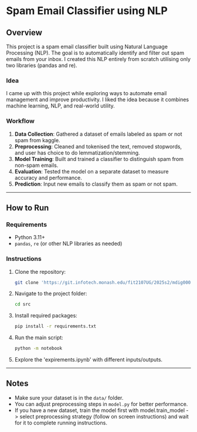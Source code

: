 # Spam Email Classifier using NLP

## Overview

This project is a spam email classifier built using Natural Language Processing (NLP).
The goal is to automatically identify and filter out spam emails from your inbox. I created this NLP entirely from scratch utilising only two libraries (pandas and re). 

### Idea

I came up with this project while exploring ways to automate email management and improve productivity.
I liked the idea because it combines machine learning, NLP, and real-world utility.

### Workflow

1. **Data Collection**: Gathered a dataset of emails labeled as spam or not spam from kaggle.
2. **Preprocessing**: Cleaned and tokenised the text, removed stopwords, and user has choice to do lemmatization/stemming.
3. **Model Training**: Built and trained a classifier to distinguish spam from non-spam emails.
4. **Evaluation**: Tested the model on a separate dataset to measure accuracy and performance.
5. **Prediction**: Input new emails to classify them as spam or not spam.

---

## How to Run

### Requirements

* Python 3.11+
* `pandas`, `re` (or other NLP libraries as needed)

### Instructions

1. Clone the repository:

   ```bash
   git clone 'https://git.infotech.monash.edu/fit2107UG/2025s2/mdig0003/-/tree/412f5ed7605d7efafe1e767ae47934b2d47b7f09/Final-Project-Folder'
   ```

2. Navigate to the project folder:

   ```bash
   cd src
   ```
3. Install required packages:

   ```bash
   pip install -r requirements.txt
   ```
4. Run the main script:

   ```bash
   python -m notebook
   ```

5. Explore the 'expirements.ipynb' with different inputs/outputs.

---

## Notes

* Make sure your dataset is in the `data/` folder.
* You can adjust preprocessing steps in `model.py` for better performance.
* If you have a new dataset, train the model first with model.train_model -> select preprocessing strategy (follow on screen instructions) and wait for it to complete running instructions.
